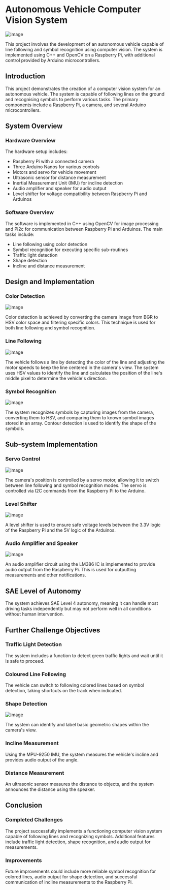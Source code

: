 # Autonomous Vehicle Computer Vision System

![image](https://github.com/henrysg1/autonomous-vehicle-with-cv/assets/115489513/0f6a188b-b93b-4687-bb44-baf47d97d122)

This project involves the development of an autonomous vehicle capable of line following and symbol recognition using computer vision. The system is implemented using C++ and OpenCV on a Raspberry Pi, with additional control provided by Arduino microcontrollers.

## Introduction

This project demonstrates the creation of a computer vision system for an autonomous vehicle. The system is capable of following lines on the ground and recognising symbols to perform various tasks. The primary components include a Raspberry Pi, a camera, and several Arduino microcontrollers.

## System Overview

### Hardware Overview

The hardware setup includes:
- Raspberry Pi with a connected camera
- Three Arduino Nanos for various controls
- Motors and servo for vehicle movement
- Ultrasonic sensor for distance measurement
- Inertial Measurement Unit (IMU) for incline detection
- Audio amplifier and speaker for audio output
- Level shifter for voltage compatibility between Raspberry Pi and Arduinos

### Software Overview

The software is implemented in C++ using OpenCV for image processing and Pi2c for communication between Raspberry Pi and Arduinos. The main tasks include:
- Line following using color detection
- Symbol recognition for executing specific sub-routines
- Traffic light detection
- Shape detection
- Incline and distance measurement

## Design and Implementation

### Color Detection

![image](https://github.com/henrysg1/autonomous-vehicle-with-cv/assets/115489513/0e9b67f3-adf2-49a0-a22a-7f6c7b21191d)

Color detection is achieved by converting the camera image from BGR to HSV color space and filtering specific colors. This technique is used for both line following and symbol recognition.

### Line Following

![image](https://github.com/henrysg1/autonomous-vehicle-with-cv/assets/115489513/30b820ae-ab7b-4963-a0ec-ddf3d2b21720)

The vehicle follows a line by detecting the color of the line and adjusting the motor speeds to keep the line centered in the camera's view. The system uses HSV values to identify the line and calculates the position of the line's middle pixel to determine the vehicle's direction.

### Symbol Recognition

![image](https://github.com/henrysg1/autonomous-vehicle-with-cv/assets/115489513/7743a239-2dff-439c-b6a7-ef6a820ce3bb)

The system recognizes symbols by capturing images from the camera, converting them to HSV, and comparing them to known symbol images stored in an array. Contour detection is used to identify the shape of the symbols.

## Sub-system Implementation

### Servo Control

![image](https://github.com/henrysg1/autonomous-vehicle-with-cv/assets/115489513/d97723c6-49e1-49bb-947f-bfab9c065989)

The camera's position is controlled by a servo motor, allowing it to switch between line following and symbol recognition modes. The servo is controlled via I2C commands from the Raspberry Pi to the Arduino.

### Level Shifter

![image](https://github.com/henrysg1/autonomous-vehicle-with-cv/assets/115489513/cad92a26-4111-4bed-8298-9eaf9976a041)

A level shifter is used to ensure safe voltage levels between the 3.3V logic of the Raspberry Pi and the 5V logic of the Arduinos.

### Audio Amplifier and Speaker

![image](https://github.com/henrysg1/autonomous-vehicle-with-cv/assets/115489513/64f70b59-5695-47d7-88a1-3532f008c557)

An audio amplifier circuit using the LM386 IC is implemented to provide audio output from the Raspberry Pi. This is used for outputting measurements and other notifications.

## SAE Level of Autonomy

The system achieves SAE Level 4 autonomy, meaning it can handle most driving tasks independently but may not perform well in all conditions without human intervention.

## Further Challenge Objectives

### Traffic Light Detection

The system includes a function to detect green traffic lights and wait until it is safe to proceed.

### Coloured Line Following

The vehicle can switch to following colored lines based on symbol detection, taking shortcuts on the track when indicated.

### Shape Detection

![image](https://github.com/henrysg1/autonomous-vehicle-with-cv/assets/115489513/8c0b2871-e1ec-4b03-b19f-85757beefeaf)

The system can identify and label basic geometric shapes within the camera's view.

### Incline Measurement

Using the MPU-9250 IMU, the system measures the vehicle's incline and provides audio output of the angle.

### Distance Measurement

An ultrasonic sensor measures the distance to objects, and the system announces the distance using the speaker.

## Conclusion

### Completed Challenges

The project successfully implements a functioning computer vision system capable of following lines and recognizing symbols. Additional features include traffic light detection, shape recognition, and audio output for measurements.

### Improvements

Future improvements could include more reliable symbol recognition for colored lines, audio output for shape detection, and successful communication of incline measurements to the Raspberry Pi.
